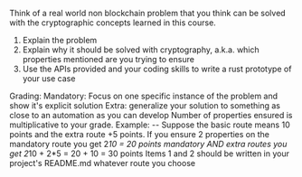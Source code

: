 Think of a real world non blockchain problem that you think can be solved with the cryptographic concepts learned in this course.

1. Explain the problem
2. Explain why it should be solved with cryptography, a.k.a. which properties mentioned are you trying to ensure
3. Use the APIs provided and your coding skills to write a rust prototype of your use case

Grading:
Mandatory: Focus on one specific instance of the problem and show it's explicit solution
Extra: generalize your solution to something as close to an automation as you can develop
Number of properties ensured is multiplicative to your grade.
Example:
-- Suppose the basic route means 10 points and the extra route +5 points.
If you ensure 2 properties on the mandatory route you get 2*10 = 20 points
mandatory AND extra routes you get 2*10 + 2\*5 = 20 + 10 = 30 points
Items 1 and 2 should be written in your project's README.md whatever route you choose
